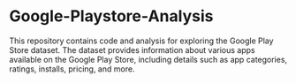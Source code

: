 # Google-Playstore-Analysis
This repository contains code and analysis for exploring the Google Play Store dataset. The dataset provides information about various apps available on the Google Play Store, including details such as app categories, ratings, installs, pricing, and more.
